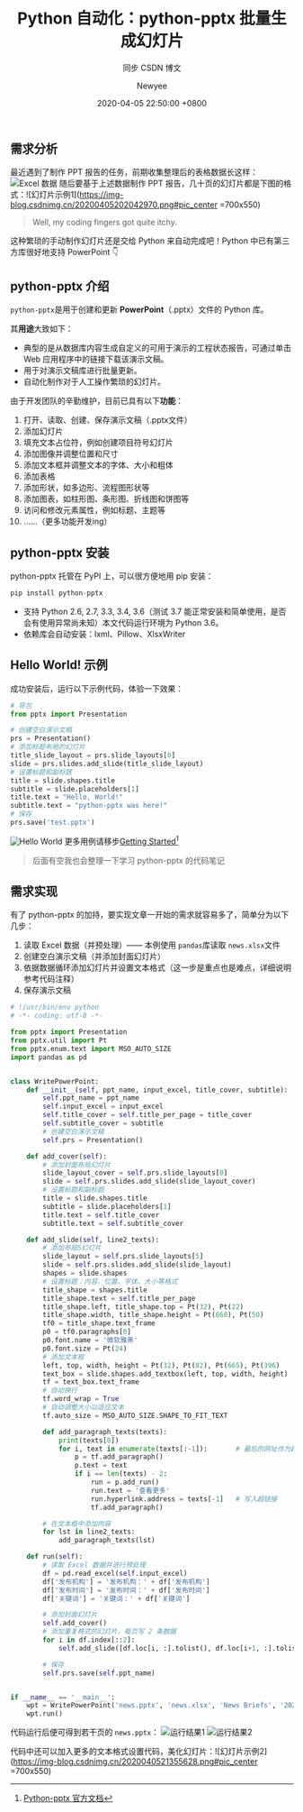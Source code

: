 ﻿---
layout:       post
title:        "Python 自动化：python-pptx 批量生成幻灯片"
subtitle:     "同步 CSDN 博文"
date:         2020-04-05 22:50:00 +0800
header-img:   "img/for-post/20200405-bg.jpg"
header-mask:  0.5
author:       "Newyee"
catalog:      true
tags:
    - Python
    - 办公自动化
    - 博文
---

## 需求分析
最近遇到了制作 PPT 报告的任务，前期收集整理后的表格数据长这样：
![Excel 数据](https://img-blog.csdnimg.cn/20200405200937688.png#pic_center)
随后要基于上述数据制作 PPT 报告，几十页的幻灯片都是下图的格式：![幻灯片示例1](https://img-blog.csdnimg.cn/20200405202042970.png#pic_center =700x550)
> Well, my coding fingers got quite itchy.

这种繁琐的手动制作幻灯片还是交给 Python 来自动完成吧！Python 中已有第三方库很好地支持 PowerPoint :point_down:

## python-pptx 介绍
```python-pptx```是用于创建和更新 **PowerPoint**（.pptx）文件的 Python 库。

其**用途**大致如下：
 - 典型的是从数据库内容生成自定义的可用于演示的工程状态报告，可通过单击 Web 应用程序中的链接下载该演示文稿。
 - 用于对演示文稿库进行批量更新。
 - 自动化制作对于人工操作繁琐的幻灯片。

由于开发团队的辛勤维护，目前已具有以下**功能**：
1. 打开、读取、创建、保存演示文稿（.pptx文件）
2. 添加幻灯片
3. 填充文本占位符，例如创建项目符号幻灯片
4. 添加图像并调整位置和尺寸
5. 添加文本框并调整文本的字体、大小和粗体
6. 添加表格
7. 添加形状，如多边形、流程图形状等
8. 添加图表，如柱形图、条形图、折线图和饼图等
9. 访问和修改元素属性，例如标题、主题等
10. ……（更多功能开发ing）

## python-pptx 安装
python-pptx 托管在 PyPI 上，可以很方便地用 pip 安装：
```python
pip install python-pptx
```
- 支持 Python 2.6, 2.7, 3.3, 3.4, 3.6（测试 3.7 能正常安装和简单使用，是否会有使用异常尚未知）本文代码运行环境为 Python 3.6。
- 依赖库会自动安装：lxml、Pillow、XlsxWriter

## Hello World! 示例
成功安装后，运行以下示例代码，体验一下效果：
```python
# 导包
from pptx import Presentation

# 创建空白演示文稿
prs = Presentation()
# 添加标题布局的幻灯片
title_slide_layout = prs.slide_layouts[0]
slide = prs.slides.add_slide(title_slide_layout)
# 设置标题和副标题
title = slide.shapes.title
subtitle = slide.placeholders[1]
title.text = "Hello, World!"
subtitle.text = "python-pptx was here!"
# 保存
prs.save('test.pptx')
```
![Hello World](https://img-blog.csdnimg.cn/20200405215019645.png#pic_center)
更多用例请移步[Getting Started](https://python-pptx.readthedocs.io/en/latest/user/quickstart.html)[^1]
>后面有空我也会整理一下学习 python-pptx 的代码笔记

[^1]: [Python-pptx 官方文档](https://python-pptx.readthedocs.io/en/latest/user/quickstart.html)

## 需求实现
有了 python-pptx 的加持，要实现文章一开始的需求就容易多了，简单分为以下几步：
1. 读取 Excel 数据（并预处理）—— 本例使用 ```pandas```库读取 ```news.xlsx```文件
2. 创建空白演示文稿（并添加封面幻灯片）
3. 依据数据循环添加幻灯片并设置文本格式（这一步是重点也是难点，详细说明参考代码注释）
4. 保存演示文稿

```python
# !/usr/bin/env python
# -*- coding: utf-8 -*-

from pptx import Presentation
from pptx.util import Pt
from pptx.enum.text import MSO_AUTO_SIZE
import pandas as pd


class WritePowerPoint:
    def __init__(self, ppt_name, input_excel, title_cover, subtitle):
        self.ppt_name = ppt_name
        self.input_excel = input_excel
        self.title_cover = self.title_per_page = title_cover
        self.subtitle_cover = subtitle
        # 创建空白演示文稿
        self.prs = Presentation()

    def add_cover(self):
        # 添加封面布局幻灯片
        slide_layout_cover = self.prs.slide_layouts[0]
        slide = self.prs.slides.add_slide(slide_layout_cover)
        # 设置标题和副标题
        title = slide.shapes.title
        subtitle = slide.placeholders[1]
        title.text = self.title_cover
        subtitle.text = self.subtitle_cover

    def add_slide(self, line2_texts):
        # 添加布局5幻灯片
        slide_layout = self.prs.slide_layouts[5]
        slide = self.prs.slides.add_slide(slide_layout)
        shapes = slide.shapes
        # 设置标题：内容、位置、字体、大小等格式
        title_shape = shapes.title
        title_shape.text = self.title_per_page
        title_shape.left, title_shape.top = Pt(32), Pt(22)
        title_shape.width, title_shape.height = Pt(660), Pt(50)
        tf0 = title_shape.text_frame
        p0 = tf0.paragraphs[0]
        p0.font.name = '微软雅黑'
        p0.font.size = Pt(24)
        # 添加文本框
        left, top, width, height = Pt(32), Pt(82), Pt(665), Pt(396)
        text_box = slide.shapes.add_textbox(left, top, width, height)
        tf = text_box.text_frame
        # 自动换行
        tf.word_wrap = True
        # 自动调整大小以适应文本
        tf.auto_size = MSO_AUTO_SIZE.SHAPE_TO_FIT_TEXT

        def add_paragraph_texts(texts):
            print(texts[0])
            for i, text in enumerate(texts[:-1]):       # 最后的网址作为超链接
                p = tf.add_paragraph()
                p.text = text
                if i == len(texts) - 2:
                    run = p.add_run()
                    run.text = '查看更多'
                    run.hyperlink.address = texts[-1]   # 写入超链接
                    tf.add_paragraph()

        # 在文本框中添加内容
        for lst in line2_texts:
            add_paragraph_texts(lst)

    def run(self):
        # 读取 Excel 数据并进行预处理
        df = pd.read_excel(self.input_excel)
        df['发布机构'] = '发布机构：' + df['发布机构']
        df['发布时间'] = '发布时间：' + df['发布时间']
        df['关键词'] = '关键词：' + df['关键词']

        # 添加封面幻灯片
        self.add_cover()
        # 添加重复格式的幻灯片，每页写 2 条数据
        for i in df.index[::2]:
            self.add_slide([df.loc[i, :].tolist(), df.loc[i+1, :].tolist()])

        # 保存
        self.prs.save(self.ppt_name)


if __name__ == '__main__':
    wpt = WritePowerPoint('news.pptx', 'news.xlsx', 'News Briefs', '2020/4/5')
    wpt.run()
```

代码运行后便可得到若干页的 ```news.pptx```：
![运行结果1](https://img-blog.csdnimg.cn/20200405215321432.png#pic_center)
![运行结果2](https://img-blog.csdnimg.cn/20200405214749346.png#pic_center)

代码中还可以加入更多的文本格式设置代码，美化幻灯片：![幻灯片示例2](https://img-blog.csdnimg.cn/2020040521355628.png#pic_center =700x550)
